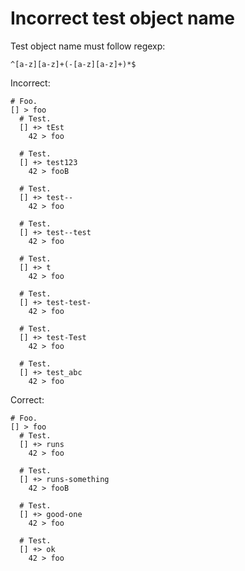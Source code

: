 # Incorrect test object name

Test object name must follow regexp:

```regexp
^[a-z][a-z]+(-[a-z][a-z]+)*$
```

Incorrect:

```eo
# Foo.
[] > foo
  # Test.
  [] +> tEst
    42 > foo

  # Test.
  [] +> test123
    42 > fooB

  # Test.
  [] +> test--
    42 > foo

  # Test.
  [] +> test--test
    42 > foo

  # Test.
  [] +> t
    42 > foo

  # Test.
  [] +> test-test-
    42 > foo

  # Test.
  [] +> test-Test
    42 > foo

  # Test.
  [] +> test_abc
    42 > foo
```

Correct:

```eo
# Foo.
[] > foo
  # Test.
  [] +> runs
    42 > foo

  # Test.
  [] +> runs-something
    42 > fooB

  # Test.
  [] +> good-one
    42 > foo

  # Test.
  [] +> ok
    42 > foo
```
